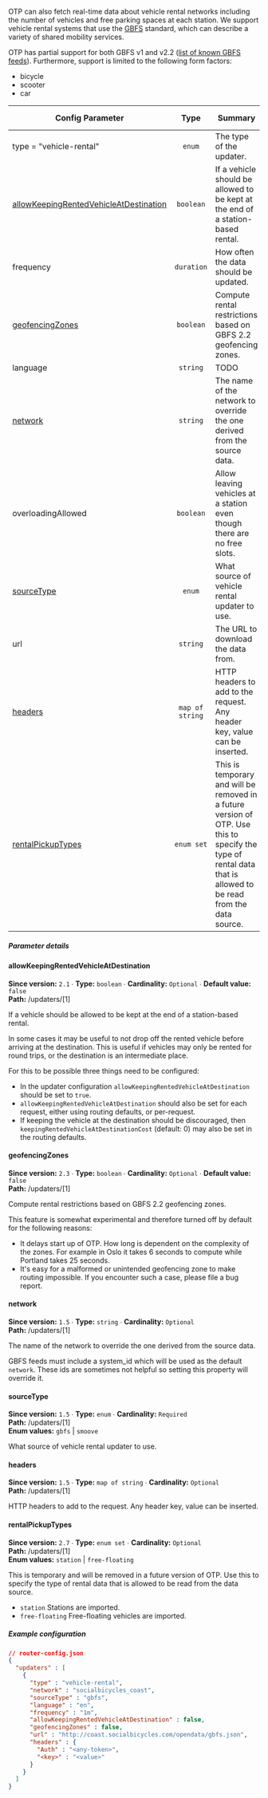 <!--
  NOTE! Part of this document is generated. Make sure you edit the template, not the generated doc.

   - Template directory is:  /doc/templates
   - Generated directory is: /doc/user 
-->

OTP can also fetch real-time data about vehicle rental networks
including the number of vehicles and free parking spaces at each station. We support vehicle rental
systems that use the [GBFS](https://github.com/NABSA/gbfs) standard, which can describe a variety of 
shared mobility services.

OTP has partial support for both GBFS v1 and v2.2 ([list of known GBFS feeds](https://github.com/NABSA/gbfs/blob/master/systems.csv)). 
Furthermore, support is limited to the following form factors:

- bicycle
- scooter
- car

<!-- vehicle-rental BEGIN -->
<!-- NOTE! This section is auto-generated. Do not change, change doc in code instead. -->

| Config Parameter                                                                      |       Type      | Summary                                                                                                                                                        |  Req./Opt. | Default Value | Since |
|---------------------------------------------------------------------------------------|:---------------:|----------------------------------------------------------------------------------------------------------------------------------------------------------------|:----------:|---------------|:-----:|
| type = "vehicle-rental"                                                               |      `enum`     | The type of the updater.                                                                                                                                       | *Required* |               |  1.5  |
| [allowKeepingRentedVehicleAtDestination](#u_1_allowKeepingRentedVehicleAtDestination) |    `boolean`    | If a vehicle should be allowed to be kept at the end of a station-based rental.                                                                                | *Optional* | `false`       |  2.1  |
| frequency                                                                             |    `duration`   | How often the data should be updated.                                                                                                                          | *Optional* | `"PT1M"`      |  1.5  |
| [geofencingZones](#u_1_geofencingZones)                                               |    `boolean`    | Compute rental restrictions based on GBFS 2.2 geofencing zones.                                                                                                | *Optional* | `false`       |  2.3  |
| language                                                                              |     `string`    | TODO                                                                                                                                                           | *Optional* |               |  2.1  |
| [network](#u_1_network)                                                               |     `string`    | The name of the network to override the one derived from the source data.                                                                                      | *Optional* |               |  1.5  |
| overloadingAllowed                                                                    |    `boolean`    | Allow leaving vehicles at a station even though there are no free slots.                                                                                       | *Optional* | `false`       |  2.2  |
| [sourceType](#u_1_sourceType)                                                         |      `enum`     | What source of vehicle rental updater to use.                                                                                                                  | *Required* |               |  1.5  |
| url                                                                                   |     `string`    | The URL to download the data from.                                                                                                                             | *Required* |               |  1.5  |
| [headers](#u_1_headers)                                                               | `map of string` | HTTP headers to add to the request. Any header key, value can be inserted.                                                                                     | *Optional* |               |  1.5  |
| [rentalPickupTypes](#u_1_rentalPickupTypes)                                           |    `enum set`   | This is temporary and will be removed in a future version of OTP. Use this to specify the type of rental data that is allowed to be read from the data source. | *Optional* |               |  2.7  |


##### Parameter details

<h4 id="u_1_allowKeepingRentedVehicleAtDestination">allowKeepingRentedVehicleAtDestination</h4>

**Since version:** `2.1` ∙ **Type:** `boolean` ∙ **Cardinality:** `Optional` ∙ **Default value:** `false`   
**Path:** /updaters/[1] 

If a vehicle should be allowed to be kept at the end of a station-based rental.

In some cases it may be useful to not drop off the rented vehicle before arriving at the destination.
This is useful if vehicles may only be rented for round trips, or the destination is an intermediate place.

For this to be possible three things need to be configured:

 - In the updater configuration `allowKeepingRentedVehicleAtDestination` should be set to `true`.
 - `allowKeepingRentedVehicleAtDestination` should also be set for each request, either using routing defaults, or per-request.
 - If keeping the vehicle at the destination should be discouraged, then `keepingRentedVehicleAtDestinationCost` (default: 0) may also be set in the routing defaults.


<h4 id="u_1_geofencingZones">geofencingZones</h4>

**Since version:** `2.3` ∙ **Type:** `boolean` ∙ **Cardinality:** `Optional` ∙ **Default value:** `false`   
**Path:** /updaters/[1] 

Compute rental restrictions based on GBFS 2.2 geofencing zones.

This feature is somewhat experimental and therefore turned off by default for the following reasons:

- It delays start up of OTP. How long is dependent on the complexity of the zones. For example in Oslo it takes 6 seconds to compute while Portland takes 25 seconds.
- It's easy for a malformed or unintended geofencing zone to make routing impossible. If you encounter such a case, please file a bug report.


<h4 id="u_1_network">network</h4>

**Since version:** `1.5` ∙ **Type:** `string` ∙ **Cardinality:** `Optional`   
**Path:** /updaters/[1] 

The name of the network to override the one derived from the source data.

GBFS feeds must include a system_id which will be used as the default `network`. These ids are sometimes not helpful so setting this property will override it.

<h4 id="u_1_sourceType">sourceType</h4>

**Since version:** `1.5` ∙ **Type:** `enum` ∙ **Cardinality:** `Required`   
**Path:** /updaters/[1]   
**Enum values:** `gbfs` | `smoove`

What source of vehicle rental updater to use.

<h4 id="u_1_headers">headers</h4>

**Since version:** `1.5` ∙ **Type:** `map of string` ∙ **Cardinality:** `Optional`   
**Path:** /updaters/[1] 

HTTP headers to add to the request. Any header key, value can be inserted.

<h4 id="u_1_rentalPickupTypes">rentalPickupTypes</h4>

**Since version:** `2.7` ∙ **Type:** `enum set` ∙ **Cardinality:** `Optional`   
**Path:** /updaters/[1]   
**Enum values:** `station` | `free-floating`

This is temporary and will be removed in a future version of OTP. Use this to specify the type of rental data that is allowed to be read from the data source.

 - `station` Stations are imported.
 - `free-floating` Free-floating vehicles are imported.




##### Example configuration

```JSON
// router-config.json
{
  "updaters" : [
    {
      "type" : "vehicle-rental",
      "network" : "socialbicycles_coast",
      "sourceType" : "gbfs",
      "language" : "en",
      "frequency" : "1m",
      "allowKeepingRentedVehicleAtDestination" : false,
      "geofencingZones" : false,
      "url" : "http://coast.socialbicycles.com/opendata/gbfs.json",
      "headers" : {
        "Auth" : "<any-token>",
        "<key>" : "<value>"
      }
    }
  ]
}
```

<!-- vehicle-rental END -->
